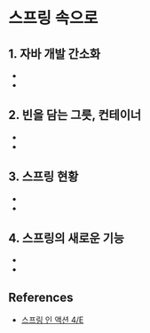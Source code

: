 # 스프링 속으로

## 1. 자바 개발 간소화

* 
* 

## 2. 빈을 담는 그릇, 컨테이너

* 
* 

## 3. 스프링 현황

* 
* 

## 4. 스프링의 새로운 기능

* 
* 

## References

* [스프링 인 액션 4/E](http://www.kyobobook.co.kr/product/detailViewKor.laf?mallGb=KOR&ejkGb=KOR&barcode=9791185890388)